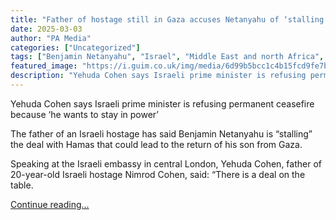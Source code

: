 ```yaml
---
title: "Father of hostage still in Gaza accuses Netanyahu of ‘stalling’ Hamas deal"
date: 2025-03-03
author: "PA Media"
categories: ["Uncategorized"]
tags: ["Benjamin Netanyahu", "Israel", "Middle East and north Africa", "Hamas", "Gaza", "Palestinian territories", "Israel-Gaza war"]
featured_image: "https://i.guim.co.uk/img/media/6d99b5bcc1c4b15fcd9fe7b10001a925fba67c96/636_0_2755_1654/master/2755.jpg?width=140&quality=85&auto=format&fit=max&s=83ace71102fffa8b7b2c4ab77cd5da70"
description: "Yehuda Cohen says Israeli prime minister is refusing permanent ceasefire because ‘he wants to stay in power’The father of an Israeli hostage has said Benjamin N..."
---
```


Yehuda Cohen says Israeli prime minister is refusing permanent ceasefire because ‘he wants to stay in power’

The father of an Israeli hostage has said Benjamin Netanyahu is “stalling” the deal with Hamas that could lead to the return of his son from Gaza.

Speaking at the Israeli embassy in central London, Yehuda Cohen, father of 20-year-old Israeli hostage Nimrod Cohen, said: “There is a deal on the table.

[Continue reading...](https://www.theguardian.com/world/2025/mar/03/father-of-hostage-still-in-gaza-accuses-netanyahu-of-stalling-hamas-deal)
